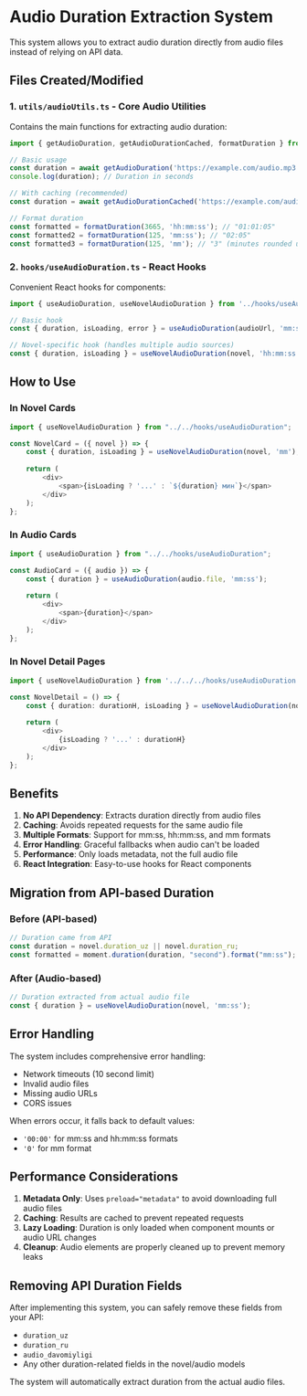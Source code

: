 # Audio Duration Extraction System

This system allows you to extract audio duration directly from audio files instead of relying on API data.

## Files Created/Modified

### 1. `utils/audioUtils.ts` - Core Audio Utilities
Contains the main functions for extracting audio duration:

```typescript
import { getAudioDuration, getAudioDurationCached, formatDuration } from '../utils/audioUtils';

// Basic usage
const duration = await getAudioDuration('https://example.com/audio.mp3');
console.log(duration); // Duration in seconds

// With caching (recommended)
const duration = await getAudioDurationCached('https://example.com/audio.mp3');

// Format duration
const formatted = formatDuration(3665, 'hh:mm:ss'); // "01:01:05"
const formatted2 = formatDuration(125, 'mm:ss'); // "02:05"
const formatted3 = formatDuration(125, 'mm'); // "3" (minutes rounded up)
```

### 2. `hooks/useAudioDuration.ts` - React Hooks
Convenient React hooks for components:

```typescript
import { useAudioDuration, useNovelAudioDuration } from '../hooks/useAudioDuration';

// Basic hook
const { duration, isLoading, error } = useAudioDuration(audioUrl, 'mm:ss');

// Novel-specific hook (handles multiple audio sources)
const { duration, isLoading } = useNovelAudioDuration(novel, 'hh:mm:ss');
```

## How to Use

### In Novel Cards
```typescript
import { useNovelAudioDuration } from "../../hooks/useAudioDuration";

const NovelCard = ({ novel }) => {
    const { duration, isLoading } = useNovelAudioDuration(novel, 'mm');
    
    return (
        <div>
            <span>{isLoading ? '...' : `${duration} мин`}</span>
        </div>
    );
};
```

### In Audio Cards
```typescript
import { useAudioDuration } from "../../hooks/useAudioDuration";

const AudioCard = ({ audio }) => {
    const { duration } = useAudioDuration(audio.file, 'mm:ss');
    
    return (
        <div>
            <span>{duration}</span>
        </div>
    );
};
```

### In Novel Detail Pages
```typescript
import { useNovelAudioDuration } from '../../../hooks/useAudioDuration';

const NovelDetail = () => {
    const { duration: durationH, isLoading } = useNovelAudioDuration(novel, 'hh:mm:ss');
    
    return (
        <div>
            {isLoading ? '...' : durationH}
        </div>
    );
};
```

## Benefits

1. **No API Dependency**: Extracts duration directly from audio files
2. **Caching**: Avoids repeated requests for the same audio file
3. **Multiple Formats**: Support for mm:ss, hh:mm:ss, and mm formats
4. **Error Handling**: Graceful fallbacks when audio can't be loaded
5. **Performance**: Only loads metadata, not the full audio file
6. **React Integration**: Easy-to-use hooks for React components

## Migration from API-based Duration

### Before (API-based)
```typescript
// Duration came from API
const duration = novel.duration_uz || novel.duration_ru;
const formatted = moment.duration(duration, "second").format("mm:ss");
```

### After (Audio-based)
```typescript
// Duration extracted from actual audio file
const { duration } = useNovelAudioDuration(novel, 'mm:ss');
```

## Error Handling

The system includes comprehensive error handling:
- Network timeouts (10 second limit)
- Invalid audio files
- Missing audio URLs
- CORS issues

When errors occur, it falls back to default values:
- `'00:00'` for mm:ss and hh:mm:ss formats
- `'0'` for mm format

## Performance Considerations

1. **Metadata Only**: Uses `preload="metadata"` to avoid downloading full audio files
2. **Caching**: Results are cached to prevent repeated requests
3. **Lazy Loading**: Duration is only loaded when component mounts or audio URL changes
4. **Cleanup**: Audio elements are properly cleaned up to prevent memory leaks

## Removing API Duration Fields

After implementing this system, you can safely remove these fields from your API:
- `duration_uz`
- `duration_ru` 
- `audio_davomiyligi`
- Any other duration-related fields in the novel/audio models

The system will automatically extract duration from the actual audio files. 